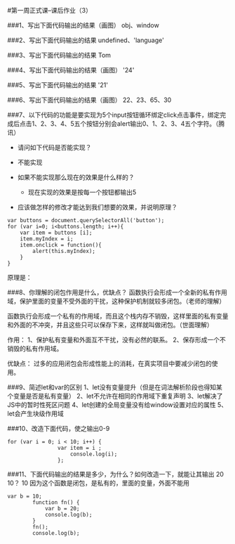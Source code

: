#第一周正式课–课后作业（3）

###1、写出下面代码输出的结果（画图）
obj、window

###2、写出下面代码输出的结果
undefined、'language'

###3、写出下面代码输出的结果
Tom

###4、写出下面代码输出的结果（画图）
'24'

###5、写出下面代码输出的结果
'21'

###6、写出下面代码输出的结果（画图）
22、23、65、30

###7、以下代码的功能是要实现为5个input按钮循环绑定click点击事件，绑定完成后点击1、2、3、4、5五个按钮分别会alert输出0、1、2、3、4五个字符。（腾讯）

- 请问如下代码是否能实现？
 - 不能实现

- 如果不能实现那么现在的效果是什么样的？
	- 现在实现的效果是按每一个按钮都输出5

- 应该做怎样的修改才能达到我们想要的效果，并说明原理？
```
var buttons = document.querySelectorAll('button');
for (var i=0; i<buttons.length; i++){
	var item = buttons [i];
	item.myIndex = i;
	item.onclick = function(){
		alert(this.myIndex);
	}
}
```
原理是：

###8、你理解的闭包作用是什么，优缺点？
函数执行会形成一个全新的私有作用域，保护里面的变量不受外面的干扰，这种保护机制就较多闭包。（老师的理解）

函数执行会形成一个私有的作用域，而且这个栈内存不销毁，这样里面的私有变量和外面的不冲突，并且这些只可以保存下来，这样就叫做闭包。（世面理解）

作用：
1、保护私有变量和外面互不干扰，没有必然的联系。
2、保存形成一个不销毁的私有作用域。

优缺点：
过多的应用闭包会形成性能上的消耗，在真实项目中要减少闭包的使用。

###9、简述let和var的区别
1、let没有变量提升（但是在词法解析阶段也得知某个变量是否是私有变量）
2、let不允许在相同的作用域下重复声明
3、let解决了JS中的暂时性死区问题
4、let创建的全局变量没有给window设置对应的属性
5、let会产生块级作用域

###10、改造下面代码，使之输出0-9
```
for (var i = 0; i < 10; i++) {
                var item = i ;
                    console.log(i);
                };
```

###11、下面代码输出的结果是多少，为什么？如何改造一下，就能让其输出 20 10？
  10     因为这个函数是闭包，是私有的，里面的变量，外面不能用
```
var b = 10;
        function fn() {
            var b = 20;
            console.log(b);
        }
        fn();
        console.log(b);
```